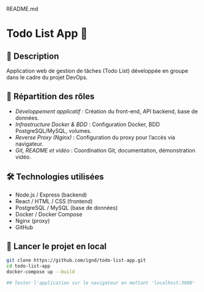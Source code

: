 README.md
# Todo List App 📝

## 🚀 Description
Application web de gestion de tâches (Todo List) développée en groupe dans le cadre du projet DevOps.

## 👥 Répartition des rôles

- *Développement applicatif* : Création du front-end, API backend, base de données.  
- *Infrastructure Docker & BDD* : Configuration Docker, BDD PostgreSQL/MySQL, volumes.  
- *Reverse Proxy (Nginx)* : Configuration du proxy pour l’accès via navigateur.  
- *Git, README et vidéo* : Coordination Git, documentation, démonstration vidéo.

## 🛠 Technologies utilisées
- Node.js / Express (backend)
- React / HTML / CSS (frontend)
- PostgreSQL / MySQL (base de données)
- Docker / Docker Compose
- Nginx (proxy)
- GitHub

## 🐳 Lancer le projet en local

```bash
git clone https://github.com/ignd/todo-list-app.git
cd todo-list-app
docker-compose up --build

## Tester l'application sur le navigateur en mettant 'localhost:3000' 